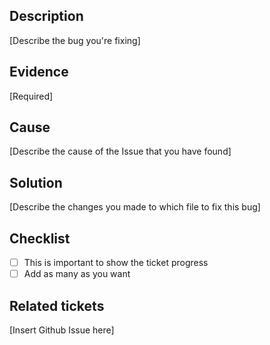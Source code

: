 ## Description
[Describe the bug you're fixing]

## Evidence 
[Required]

## Cause
[Describe the cause of the Issue that you have found]

## Solution
[Describe the changes you made to which file to fix this bug]

## Checklist
- [ ] This is important to show the ticket progress
- [ ] Add as many as you want

## Related tickets
[Insert Github Issue here]
